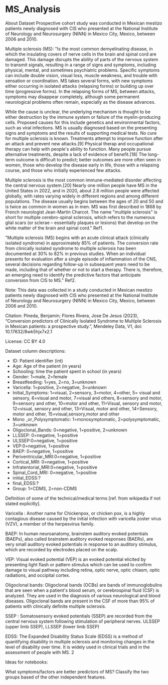 # MS_Analysis
About Dataset
Prospective cohort study was conducted in Mexican mestizo patients newly diagnosed with CIS who presented at the National Institute of Neurology and Neurosurgery (NINN) in Mexico City, Mexico, between 2006 and 2010.

Multiple sclerosis (MS):
"Is the most common demyelinating disease, in which the insulating covers of nerve cells in the brain and spinal cord are damaged. This damage disrupts the ability of parts of the nervous system to transmit signals, resulting in a range of signs and symptoms, including physical, mental, and sometimes psychiatric problems. Specific symptoms can include double vision, visual loss, muscle weakness, and trouble with sensation or coordination. MS takes several forms, with new symptoms either occurring in isolated attacks (relapsing forms) or building up over time (progressive forms). In the relapsing forms of MS, between attacks, symptoms may disappear completely, although some permanent neurological problems often remain, especially as the disease advances.

While the cause is unclear, the underlying mechanism is thought to be either destruction by the immune system or failure of the myelin-producing cells. Proposed causes for this include genetics and environmental factors, such as viral infections. MS is usually diagnosed based on the presenting signs and symptoms and the results of supporting medical tests.
No cure for multiple sclerosis is known. Treatments attempt to improve function after an attack and prevent new attacks.[9] Physical therap and occupational therapy can help with people's ability to function. Many people pursue alternative treatments, despite a lack of evidence of benefit.[18] The long-term outcome is difficult to predict; better outcomes are more often seen in women, those who develop the disease early in life, those with a relapsing course, and those who initially experienced few attacks.

Multiple sclerosis is the most common immune-mediated disorder affecting the central nervous system.[20] Nearly one million people have MS in the United States in 2022, and in 2020, about 2.8 million people were affected globally, with rates varying widely in different regions and among different populations. The disease usually begins between the ages of 20 and 50 and is twice as common in women as in men. MS was first described in 1868 by French neurologist Jean-Martin Charcot. The name "multiple sclerosis" is short for multiple cerebro-spinal sclerosis, which refers to the numerous glial scars (or sclerae – essentially plaques or lesions) that develop on the white matter of the brain and spinal cord." Ref1.

"Multiple sclerosis (MS) begins with an acute clinical attack (clinically isolated syndrome) in approximately 85% of patients. The conversion rate from clinically isolated syndrome to multiple sclerosis has been documented at 30% to 82% in previous studies. When an individual presents for evaluation after a single episode of inflammation of the CNS, several decisions regarding follow-up in subsequent years need to be made, including that of whether or not to start a therapy. There is, therefore, an emerging need to identify the predictive factors that anticipate conversion from CIS to MS." Ref2.

Note: This data was collected in a study conducted in Mexican mestizo patients newly diagnosed with CIS who presented at the National Institute of Neurology and Neurosurgery (NINN) in Mexico City, Mexico, between 2006 and 2010.

Citation:
Pineda, Benjamin; Flores Rivera, Jose De Jesus (2023), “Conversion predictors of Clinically Isolated Syndrome to Multiple Sclerosis in Mexican patients: a prospective study.”, Mendeley Data, V1, doi: 10.17632/8wk5hjx7x2.1

License:
CC BY 4.0

Dataset column descriptions:
- ID: Patient identifier (int)
- Age: Age of the patient (in years)
- Schooling: time the patient spent in school (in years)
- Gender: 1=male, 2=female
- Breastfeeding: 1=yes, 2=no, 3=unknown
- Varicella: 1=positive, 2=negative, 3=unknown
- Initial_Symptoms: 1=visual, 2=sensory, 3=motor, 4=other, 5= visual and sensory, 6=visual and motor, 7=visual and others, 8=sensory and motor, 9=sensory and other, 10=motor and other, 11=Visual, sensory and motor, 12=visual, sensory and other, 13=Visual, motor and other, 14=Sensory, motor and other, 15=visual,sensory,motor and other
- Mono _or_Polysymptomatic: 1=monosymptomatic, 2=polysymptomatic, 3=unknown
- Oligoclonal_Bands: 0=negative, 1=positive, 2=unknown
- LLSSEP: 0=negative, 1=positive
- ULSSEP:0=negative, 1=positive
- VEP:0=negative, 1=positive
- BAEP: 0=negative, 1=positive
- Periventricular_MRI:0=negative, 1=positive
- Cortical_MRI: 0=negative, 1=positive
- Infratentorial_MRI:0=negative, 1=positive
- Spinal_Cord_MRI: 0=negative, 1=positive
- initial_EDSS:?
- final_EDSS:?
- Group: 1=CDMS, 2=non-CDMS

Definition of some of the technical/medical terms [ref. from wikipedia if not stated explicitly].

Varicella : Another name for Chickenpox, or chicken pox, is a highly contagious disease caused by the initial infection with varicella zoster virus (VZV), a member of the herpesvirus family.

BAEP: In human neuroanatomy, brainstem auditory evoked potentials (BAEPs), also called brainstem auditory evoked responses (BAERs), are very small auditory evoked potentials in response to an auditory stimulus, which are recorded by electrodes placed on the scalp.

VEP: Visual evoked potential (VEP) is an evoked potential elicited by presenting light flash or pattern stimulus which can be used to confirm damage to visual pathway including retina, optic nerve, optic chiasm, optic radiations, and occipital cortex.

Oligoclonal bands: Oligoclonal bands (OCBs) are bands of immunoglobulins that are seen when a patient's blood serum, or cerebrospinal fluid (CSF) is analyzed. They are used in the diagnosis of various neurological and blood diseases. Oligoclonal bands are present in the CSF of more than 95% of patients with clinically definite multiple sclerosis.

SSEP : Somatosensory evoked potentials (SSEP) are recorded from the central nervous system following stimulation of peripheral nerves. ULSSEP (upper limb SSEP), LLSSEP (lower limb SSEP)

EDSS: The Expanded Disability Status Scale (EDSS) is a method of quantifying disability in multiple sclerosis and monitoring changes in the level of disability over time. It is widely used in clinical trials and in the assessment of people with MS. 2

Ideas for notebooks:

What symptoms/factors are better predictors of MS?
Classify the two groups based of the other independent features.
